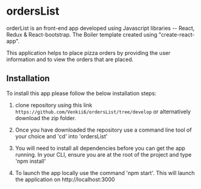 # ordersList

orderList is an front-end app developed using Javascript libraries -- React, Redux & React-bootstrap. The Boiler template created using "create-react-app".

This application helps to place pizza orders by providing the user information and to view the orders that are placed.   

## Installation

To install this app please follow the below installation steps:

1. clone repository using this link `https://github.com/Venkii6/ordersList/tree/develop` or alternatively download the zip folder. 

2. Once you have downloaded the repository use a command line tool of your choice and 'cd' into 'ordersList'

3. You will need to install all dependencies before you can get the app running. In your CLI, ensure you are at the root of the project and type 'npm install'

4. To launch the app locally use the command 'npm start'. This will launch the application on http://localhost:3000